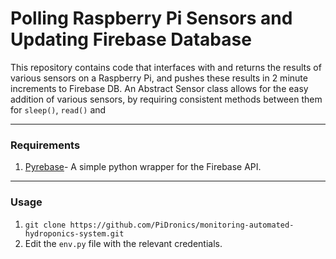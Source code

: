 # Polling Raspberry Pi Sensors and Updating Firebase Database

This repository contains code that interfaces with and returns the results of various sensors on a Raspberry Pi, and pushes these results in 2 minute increments to Firebase DB. An Abstract Sensor class allows for the easy addition of various sensors, by requiring consistent methods between them for `sleep()`, `read()` and 
___
### Requirements
1. [Pyrebase](https://github.com/thisbejim/Pyrebase)- A simple python wrapper for the Firebase API.
___
### Usage
1. `git clone https://github.com/PiDronics/monitoring-automated-hydroponics-system.git`
2. Edit the `env.py` file with the relevant credentials.

